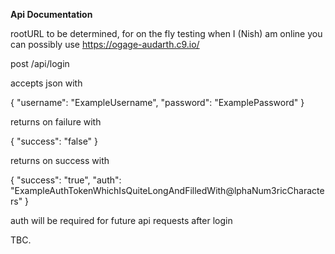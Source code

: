 **Api Documentation**

rootURL to be determined, for on the fly testing when I (Nish) am online you can possibly use https://ogage-audarth.c9.io/

post
/api/login

accepts json with

{
  "username": "ExampleUsername",
  "password": "ExamplePassword"
}

returns on failure with

{
  "success": "false"
}

returns on success with

{
  "success": "true",
  "auth": "ExampleAuthTokenWhichIsQuiteLongAndFilledWith@lphaNum3ricCharacters"
}

auth will be required for future api requests after login

TBC.